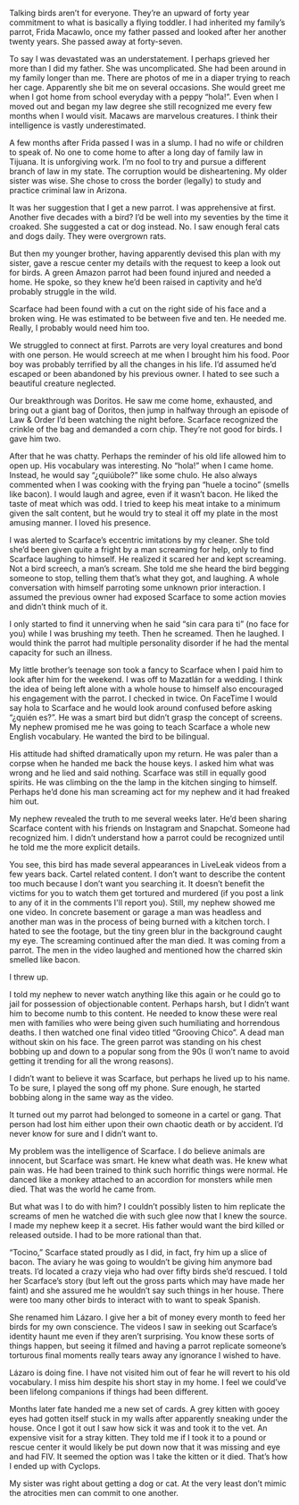 Talking birds aren’t for everyone. They’re an upward of forty year commitment to what is basically a flying toddler. I had inherited my family’s parrot, Frida Macawlo, once my father passed and looked after her another twenty years. She passed away at forty-seven.

To say I was devastated was an understatement. I perhaps grieved her more than I did my father. She was uncomplicated. She had been around in my family longer than me. There are photos of me in a diaper trying to reach her cage. Apparently she bit me on several occasions. She would greet me when I got home from school everyday with a peppy “hola!”. Even when I moved out and began my law degree she still recognized me every few months when I would visit. Macaws are marvelous creatures. I think their intelligence is vastly underestimated.

A few months after Frida passed I was in a  slump. I had no wife or children to speak of. No one to come home to after a long day of family law in Tijuana. It is unforgiving work. I’m no fool to try and pursue a different branch of law in my state. The corruption would be disheartening. My older sister was wise. She chose to cross the border (legally) to study and practice criminal law in Arizona.

It was her suggestion that I get a new parrot. I was apprehensive at first. Another five decades with a bird? I’d be well into my seventies by the time it croaked. She suggested a cat or dog instead. No. I saw enough feral cats and dogs daily. They were overgrown rats.

But then my younger brother, having apparently devised this plan with my sister, gave a rescue center my details with the request to keep a look out for birds. A green Amazon parrot had been found injured and needed a home. He spoke, so they knew he’d been raised in captivity and he’d probably struggle in the wild.

Scarface had been found with a cut on the right side of his face and a broken wing. He was estimated to be between five and ten. He needed me. Really, I probably would need him too.

We struggled to connect at first. Parrots are very loyal creatures and bond with one person. He would screech at me when I brought him his food. Poor boy was probably terrified by all the changes in his life. I’d assumed he’d escaped or been abandoned by his previous owner. I hated to see such a beautiful creature neglected.

Our breakthrough was Doritos. He saw me come home, exhausted, and bring out a giant bag of Doritos, then jump in halfway through an episode of Law & Order I’d been watching the night before. Scarface recognized the crinkle of the bag and demanded a corn chip. They’re not good for birds. I gave him two.

After that he was chatty. Perhaps the reminder of his old life allowed him to open up. His vocabulary was interesting. No “hola!” when I came home. Instead, he would say “¿quiúbole?” like some chulo. He also always commented when I was cooking with the frying pan “huele a tocino” (smells like bacon). I would laugh and agree, even if it wasn’t bacon. He liked the taste of meat which was odd. I tried to keep his meat intake to a minimum given the salt content, but he would try to steal it off my plate in the most amusing manner. I loved his presence.

I was alerted to Scarface’s eccentric imitations by my cleaner. She told she’d been given quite a fright by a man screaming for help, only to find Scarface laughing to himself. He realized it scared her and kept screaming. Not a bird screech, a man’s scream. She told me she heard the bird begging someone to stop, telling them that’s what they got, and laughing. A whole conversation with himself parroting some unknown prior interaction. I assumed the previous owner had exposed Scarface to some action movies and didn’t think much of it.

I only started to find it unnerving when he said “sin cara para ti” (no face for you) while I was brushing my teeth. Then he screamed. Then he laughed. I would think the parrot had multiple personality disorder if he had the mental capacity for such an illness.

My little brother’s teenage son took a fancy to Scarface when I paid him to look after him for the weekend. I was off to Mazatlán for a wedding. I think the idea of being left alone with a whole house to himself also encouraged his engagement with the parrot. I checked in twice. On FaceTime I would say hola to Scarface and he would look around confused before  asking “¿quién es?”. He was a smart bird but didn’t grasp the concept of screens. My nephew promised me he was going to teach Scarface a whole new English vocabulary. He wanted the bird to be bilingual.

His attitude had shifted dramatically upon my return. He was paler than a corpse when he handed me back the house keys. I asked him what was wrong and he lied and said nothing. Scarface was still in equally good spirits. He was climbing on the the lamp in the kitchen singing to himself. Perhaps he’d done his man screaming act for my nephew and it had freaked him out.

My nephew revealed the truth to me several weeks later. He’d been sharing Scarface content with his friends on Instagram and Snapchat. Someone had recognized him. I didn’t understand how a parrot could be recognized until he told me the more explicit details.

You see, this bird has made several appearances in LiveLeak videos from a few years back. Cartel related content. I don’t want to describe the content too much because I don’t want you searching it. It doesn’t benefit the victims for you to watch them get tortured and murdered (if you post a link to any of it in the comments I'll report you). Still, my nephew showed me one video. In concrete basement or garage a man was headless and another man was in the process of being burned with a kitchen torch. I hated to see the footage, but the tiny green blur in the background caught my eye. The screaming continued after the man died. It was coming from a parrot. The men in the video laughed and mentioned how the charred skin smelled like bacon.

I threw up.

I told my nephew to never watch anything like this again or he could go to jail for possession of objectionable content. Perhaps harsh, but I didn’t want him to become numb to this content. He needed to know these were real men with families who were being given such humiliating and horrendous deaths. I then watched one final video titled “Grooving Chico”. A dead man without skin on his face. The green parrot was standing on his chest bobbing up and down to a popular song from the 90s (I won’t name to avoid getting it trending for all the wrong reasons).

I didn’t want to believe it was Scarface, but perhaps he lived up to his name. To be sure, I played the song off my phone. Sure enough, he started bobbing along in the same way as the video.

It turned out my parrot had belonged to someone in a cartel or gang. That person had lost him either upon their own chaotic death or by accident. I’d never know for sure and I didn’t want to.

My problem was the intelligence of Scarface. I do believe animals are innocent, but Scarface was smart. He knew what death was. He knew what pain was. He had been trained to think such horrific things were normal. He danced like a monkey attached to an accordion for monsters while men died. That was the world he came from.

But what was I to do with him? I couldn’t possibly listen to him replicate the screams of men he watched die with such glee now that I knew the source. I made my nephew keep it a secret. His father would want the bird killed or released outside. I had to be more rational than that.

“Tocino,” Scarface stated proudly as I did, in fact, fry him up a slice of bacon. The aviary he was going to wouldn’t be giving him anymore bad treats. I’d located a crazy vieja who had over fifty birds she’d rescued. I told her Scarface’s story (but left out the gross parts which may have made her faint) and she assured me he wouldn’t say such things in her house. There were too many other birds to interact with to want to speak Spanish.

She renamed him Lázaro. I give her a bit of money every month to feed her birds for my own conscience. The videos I saw in seeking out Scarface’s identity haunt me even if they aren’t surprising. You know these sorts of things happen, but seeing it filmed and having a parrot replicate someone’s torturous final moments really tears away any ignorance I wished to have.

Lázaro is doing fine. I have not visited him out of fear he will revert to his old vocabulary.  I miss him despite his short stay in my home. I feel we could’ve been lifelong companions if things had been different.

Months later fate handed me a new set of cards. A grey kitten with gooey eyes had gotten itself stuck in my walls after apparently sneaking under the house. Once I got it out I saw how sick it was and took it to the vet. An expensive visit for a stray kitten. They told me if I took it to a pound or rescue center it would likely be put down now that it was missing and eye and had FIV. It seemed the option was I take the kitten or it died. That’s how I ended up with Cyclops.

My sister was right about getting a dog or cat. At the very least don’t mimic the atrocities men can commit to one another.